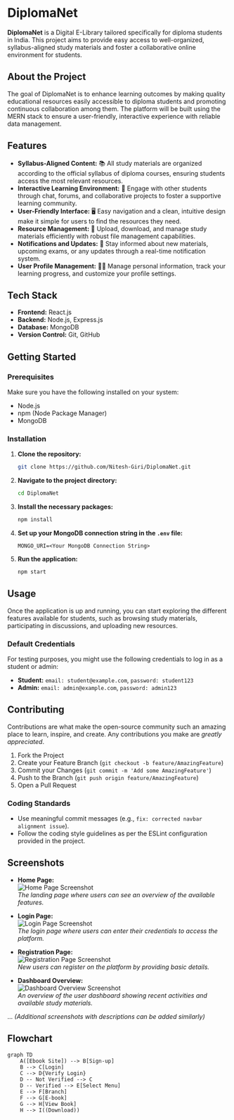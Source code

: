 # DiplomaNet

**DiplomaNet** is a Digital E-Library tailored specifically for diploma students in India. This project aims to provide easy access to well-organized, syllabus-aligned study materials and foster a collaborative online environment for students.

## About the Project

The goal of DiplomaNet is to enhance learning outcomes by making quality educational resources easily accessible to diploma students and promoting continuous collaboration among them. The platform will be built using the MERN stack to ensure a user-friendly, interactive experience with reliable data management.

## Features

- **Syllabus-Aligned Content:** 📚 All study materials are organized according to the official syllabus of diploma courses, ensuring students access the most relevant resources.
- **Interactive Learning Environment:** 🤝 Engage with other students through chat, forums, and collaborative projects to foster a supportive learning community.
- **User-Friendly Interface:** 🖥️ Easy navigation and a clean, intuitive design make it simple for users to find the resources they need.
- **Resource Management:** 📁 Upload, download, and manage study materials efficiently with robust file management capabilities.
- **Notifications and Updates:** 🔔 Stay informed about new materials, upcoming exams, or any updates through a real-time notification system.
- **User Profile Management:** 🧑‍💻 Manage personal information, track your learning progress, and customize your profile settings.

## Tech Stack

- **Frontend:** React.js
- **Backend:** Node.js, Express.js
- **Database:** MongoDB
- **Version Control:** Git, GitHub

## Getting Started

### Prerequisites

Make sure you have the following installed on your system:

- Node.js
- npm (Node Package Manager)
- MongoDB

### Installation

1. **Clone the repository:**
    ```sh
    git clone https://github.com/Nitesh-Giri/DiplomaNet.git
    ```

2. **Navigate to the project directory:**
    ```sh
    cd DiplomaNet
    ```

3. **Install the necessary packages:**
    ```sh
    npm install
    ```

4. **Set up your MongoDB connection string in the `.env` file:**
    ```env
    MONGO_URI=<Your MongoDB Connection String>
    ```

5. **Run the application:**
    ```sh
    npm start
    ```

## Usage

Once the application is up and running, you can start exploring the different features available for students, such as browsing study materials, participating in discussions, and uploading new resources.

### Default Credentials

For testing purposes, you might use the following credentials to log in as a student or admin:

- **Student:** `email: student@example.com`, `password: student123`
- **Admin:** `email: admin@example.com`, `password: admin123`

## Contributing

Contributions are what make the open-source community such an amazing place to learn, inspire, and create. Any contributions you make are *greatly appreciated*.

1. Fork the Project
2. Create your Feature Branch (`git checkout -b feature/AmazingFeature`)
3. Commit your Changes (`git commit -m 'Add some AmazingFeature'`)
4. Push to the Branch (`git push origin feature/AmazingFeature`)
5. Open a Pull Request

### Coding Standards

- Use meaningful commit messages (e.g., `fix: corrected navbar alignment issue`).
- Follow the coding style guidelines as per the ESLint configuration provided in the project.

## Screenshots

- **Home Page:**  
  ![Home Page Screenshot](https://github.com/user-attachments/assets/9f2d453e-07dd-4561-b9c1-5674a46efbcf)  
  *The landing page where users can see an overview of the available features.*

- **Login Page:**  
  ![Login Page Screenshot](https://github.com/user-attachments/assets/1d3d8172-4d30-47c7-8063-acb8a9911201)  
  *The login page where users can enter their credentials to access the platform.*

- **Registration Page:**  
  ![Registration Page Screenshot](https://github.com/user-attachments/assets/59d56fdc-5eb3-45cf-8eb3-633fbbc10cf4)  
  *New users can register on the platform by providing basic details.*

- **Dashboard Overview:**  
  ![Dashboard Overview Screenshot](https://github.com/user-attachments/assets/fe8a619a-4e1c-4035-ada1-5cef025211dd)  
  *An overview of the user dashboard showing recent activities and available study materials.*

... *(Additional screenshots with descriptions can be added similarly)*

## Flowchart

```mermaid
graph TD
    A([Ebook Site]) --> B[Sign-up]
    B --> C[Login]
    C --> D{Verify Login}
    D -- Not Verified --> C
    D -- Verified --> E[Select Menu]
    E --> F[Branch]
    F --> G[E-book]
    G --> H[View Book]
    H --> I((Download))
